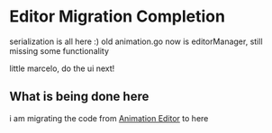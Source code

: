 # Editor Migration Completion

serialization is all here :)
old animation.go now is editorManager, still missing some functionality

little marcelo, do the ui next!

## What is being done here

i am migrating the code from [Animation Editor](https://github.com/Vmarcelo49/animEditor) to here
